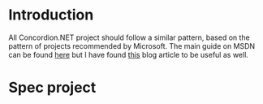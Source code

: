 # Introduction #

All Concordion.NET project should follow a similar pattern, based on the pattern of projects recommended by Microsoft.  The main guide on MSDN can be found [here](http://msdn.microsoft.com/en-us/library/ms998208.aspx) but I have found [this](http://mikehadlow.blogspot.com/2007/07/how-to-structure-visual-studio.html) blog article to be useful as well.

# Spec project #
